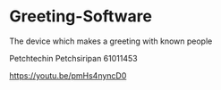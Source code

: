 # Greeting-Software
The device which makes a greeting with known people

Petchtechin Petchsiripan 61011453

https://youtu.be/pmHs4nyncD0
